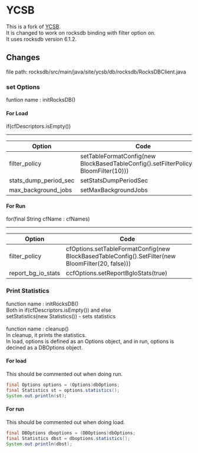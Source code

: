 # YCSB
This is a fork of [YCSB](https://github.com/brianfrankcooper/YCSB).  
It is changed to work on rocksdb binding with filter option on.  
It uses rocksdb version 6.1.2.

## Changes
file path: rocksdb/src/main/java/site/ycsb/db/rocksdb/RocksDBClient.java  

### set Options
funtion name : initRocksDB()  

#### For Load
if(cfDescriptors.isEmpty())    
- - -
| Option | Code |
|---|---|
|filter\_policy|setTableFormatConfig(new BlockBasedTableConfig().setFilterPolicy(new BloomFilter(10)))|
|stats\_dump\_period\_sec|setStatsDumpPeriodSec|
|max\_background\_jobs|setMaxBackgroundJobs|

#### For Run
for(final String cfName : cfNames)  
- - -
| Option | Code |
|---|---|
|filter\_policy|cfOptions.setTableFormatConfig(new BlockBasedTableConfig().SetFilter(new BloomFilter(20, false)))|
|report\_bg\_io\_stats|ccfOptions.setReportBgIoStats(true)|


### Print Statistics
function name : initRocksDB()  
Both in if(cfDescriptors.isEmpty()) and else  
setStatistics(new Statistics()) - sets statistics  
<br>
function name : cleanup()  
In cleanup, it prints the statistics.  
In load, options is defined as an Options object, and in run, options is decined as a DBOptions object.  
#### For load
This should be commented out when doing run.  
```java
final Options options = (Options)dbOptions;
final Statistics st = options.statistics();
System.out.println(st);
```
#### For run
This should be commented out when doing load.  
```java
final DBOptions dboptions = (DBOptions)dbOptions;
final Statistics dbst = dboptions.statistics();
System.out.println(dbst);
```
